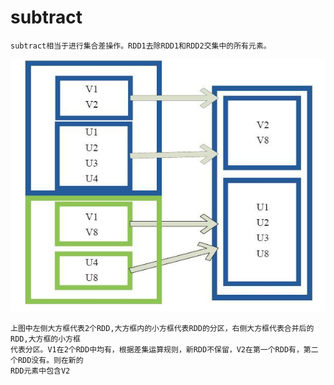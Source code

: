 # subtract

    subtract相当于进行集合差操作。RDD1去除RDD1和RDD2交集中的所有元素。
    
![image](https://github.com/williamzhang11/fastBigData/blob/master/src/main/java/com/xiu/fastBigData/subtract/image/subtract.jpg)
    
    上图中左侧大方框代表2个RDD,大方框内的小方框代表RDD的分区，右侧大方框代表合并后的RDD,大方框的小方框
    代表分区。V1在2个RDD中均有，根据差集运算规则，新RDD不保留，V2在第一个RDD有，第二个RDD没有。则在新的
    RDD元素中包含V2